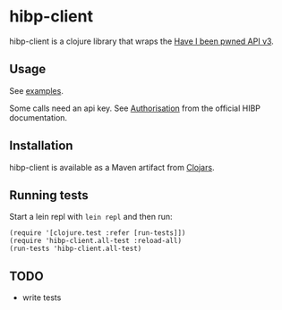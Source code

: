 # hibp-client

hibp-client is a clojure library that wraps the [Have I been pwned API v3](https://haveibeenpwned.com/API/v3).

## Usage

See [examples](test/hibp_client/examples.clj).

Some calls need an api key. See [Authorisation](https://haveibeenpwned.com/API/v3#Authorisation) from the official HIBP documentation.

## Installation

hibp-client is available as a Maven artifact from [Clojars](https://clojars.org/hibp-client).

## Running tests
Start a lein repl with `lein repl` and then run:

```
(require '[clojure.test :refer [run-tests]])
(require 'hibp-client.all-test :reload-all)
(run-tests 'hibp-client.all-test)
```

## TODO

 - write tests
